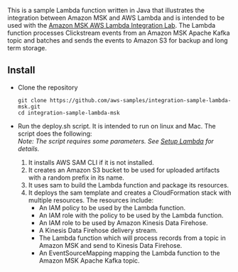 This is a sample Lambda function written in Java that illustrates the integration between Amazon MSK and AWS Lambda and 
is intended to be used with the [Amazon MSK AWS Lambda Integration Lab](https://amazonmsk-labs.workshop.aws/en/msklambda.html).
The Lambda function processes Clickstream events from an Amazon MSK Apache Kafka topic and batches and sends the events to 
Amazon S3 for backup and long term storage.

## Install

   * Clone the repository

         git clone https://github.com/aws-samples/integration-sample-lambda-msk.git
         cd integration-sample-lambda-msk
    
   * Run the deploy.sh script. It is intended to run on linux and Mac. The script does the following:   
   *Note: The script requires some parameters. See [Setup Lambda](https://amazonmsk-labs.workshop.aws/en/msklambda/setuplambda.html) for details.*
    
       1. It installs AWS SAM CLI if it is not installed.
       2. It creates an Amazon S3 bucket to be used for uploaded artifacts with a random prefix in its name.
       3. It uses sam to build the Lambda function and package its resources.
       4. It deploys the sam template and creates a CloudFormation stack with multiple resources. The resources include:
           * An IAM policy to be used by the Lambda function.
           * An IAM role with the policy to be used by the Lambda function.
           * An IAM role to be used by Amazon Kinesis Data Firehose.
           * A Kinesis Data Firehose delivery stream.
           * The Lambda function which will process records from a topic in Amazon MSK and send to Kinesis Data Firehose.
           * An EventSourceMapping mapping the Lambda function to the Amazon MSK Apache Kafka topic.
    
    
